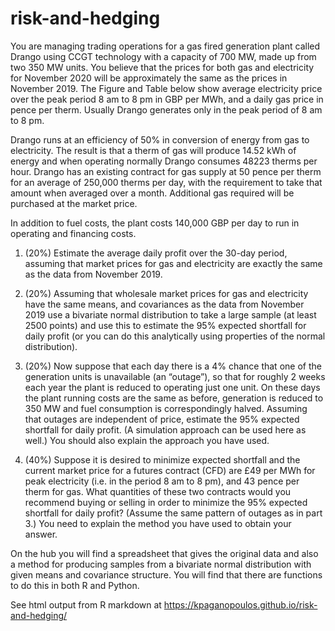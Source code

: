 # risk-and-hedging

You are managing trading operations for a gas fired generation plant called Drango using CCGT technology with a capacity of 700 MW, made up from two 350 MW units.
You believe that the prices for both gas and electricity for November 2020 will be approximately the same as the prices in November 2019. The Figure and Table below show average electricity price over the peak period 8 am to 8 pm in GBP per MWh, and a daily gas price in pence per therm. Usually Drango generates only in the peak period of 8 am to 8 pm.

Drango runs at an efficiency of 50% in conversion of energy from gas to electricity. The result is that a therm of gas will produce 14.52 kWh of energy and when operating normally Drango consumes 48223 therms per hour. Drango has an existing contract for gas supply at 50 pence per therm for an average of 250,000 therms per day, with the requirement to take that amount when averaged over a month. Additional gas required will be purchased at the market price.

In addition to fuel costs, the plant costs 140,000 GBP per day to run in operating and financing costs.

1. (20%) Estimate the average daily profit over the 30-day period, assuming that market prices for gas and electricity are exactly the same as the data from November 2019.

2. (20%) Assuming that wholesale market prices for gas and electricity have the same means, and covariances as the data from November 2019 use a bivariate normal distribution to take a large sample (at least 2500 points) and use this to estimate the 95% expected shortfall for daily profit (or you can do this analytically using properties of the normal distribution).

3. (20%) Now suppose that each day there is a 4% chance that one of the generation units is unavailable (an “outage”), so that for roughly 2 weeks each year the plant is reduced to operating just one unit. On these days the plant running costs are the same as before, generation is reduced to 350 MW and fuel consumption is correspondingly halved. Assuming that outages are independent of price, estimate the 95% expected shortfall for daily profit. (A simulation approach can be used here as well.) You should also explain the approach you have used.

4. (40%) Suppose it is desired to minimize expected shortfall and the current market price for a futures contract (CFD) are £49 per MWh for peak electricity (i.e. in the period 8 am to 8 pm), and 43 pence per therm for gas. What quantities of these two contracts would you recommend buying or selling in order to minimize the 95% expected shortfall for daily profit? (Assume the same pattern of outages as in part 3.) You need to explain the method you have used to obtain your answer.

On the hub you will find a spreadsheet that gives the original data and also a method for producing samples from a bivariate normal distribution with given means and covariance structure. You will find that there are functions to do this in both R and Python.

See html output from R markdown at https://kpaganopoulos.github.io/risk-and-hedging/
